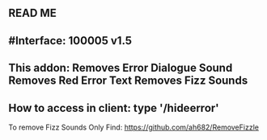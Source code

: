 READ ME
------------------
#Interface: 100005
v1.5
------------------
This addon:
Removes Error Dialogue Sound
Removes Red Error Text
Removes Fizz Sounds
------------------
How to access in client:
type '/hideerror'
------------------
To remove Fizz Sounds Only Find: https://github.com/ah682/RemoveFizzle
